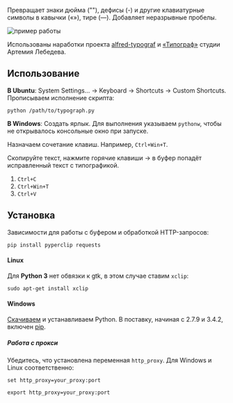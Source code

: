 Превращает знаки дюйма (""), дефисы (-) и другие клавиатурные символы в кавычки («»), тире (—). Добавляет неразрывные пробелы.

![пример работы](https://4.bp.blogspot.com/-f2aMGddQ01w/VXGTv6gzrII/AAAAAAAAcKg/P2t5Ty0Biy4/s1600/python-typograf-example.png "До и после преобразования")

Использованы наработки проекта [alfred-typograf](https://github.com/voldmar/alfred-typograf) и [«Типограф»](http://www.artlebedev.ru/tools/typograf/) студии Артемия Лебедева.

## Использование

**В Ubuntu**: System Settings... → Keyboard → Shortcuts → Custom Shortcuts. Прописываем исполнение скрипта:
```
python /path/to/typograph.py
```
**В Windows**: Создать ярлык. Для выполнения указываем `pythonw`, чтобы не открывалось консольные окно при запуске.

Назначаем сочетание клавиш. Например, `Ctrl+Win+T`.

Скопируйте текст, нажмите горячие клавиши → в буфер попадёт исправленный текст с типографикой.

1. `Ctrl+C`
2. `Ctrl+Win+T`
3. `Ctrl+V`

## Установка

Зависимости для работы с буфером и обработкой HTTP-запросов:
```
pip install pyperclip requests
```

#### Linux

Для **Python 3** нет обвязки к gtk, в этом случае ставим `xclip`:
```
sudo apt-get install xclip
```

#### Windows

[Скачиваем](https://www.python.org/downloads/) и устанавливаем Python. В поставку, начиная с 2.7.9 и 3.4.2, включен [pip](https://en.wikipedia.org/wiki/Pip_%28package_manager%29).

##### Работа с прокси

Убедитесь, что установлена переменная `http_proxy`. Для Windows и Linux соответственно:
```
set http_proxy=your_proxy:port

export http_proxy=your_proxy:port
```
